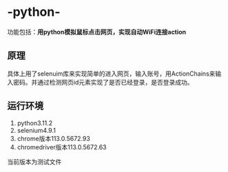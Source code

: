 # -python-

功能包括：**用python模拟鼠标点击网页，实现自动WiFi连接action**

## 原理
具体上用了selenuim库来实现简单的进入网页，输入账号，用ActionChains来输入密码。并通过检测网页id元素实现了是否已经登录，是否登录成功。

## 运行环境

1. python3.11.2
2. selenium4.9.1
3. chrome版本113.0.5672.93 
4. chromedriver版本113.0.5672.63

当前版本为测试文件
